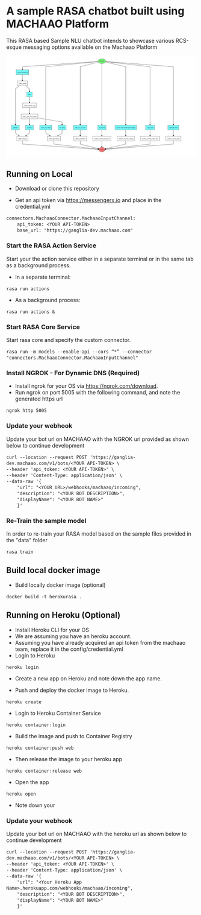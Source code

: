 # A sample RASA chatbot built using MACHAAO Platform
This RASA based Sample NLU chatbot intends to showcase various RCS-esque messaging options available on the Machaao Platform

![image](images/sample_rasa_machaao_bot.jpeg)

## Running on Local ##
* Download or clone this repository
           
* Get an api token via https://messengerx.io and place in the credential.yml
```
connectors.MachaaoConnector.MachaaoInputChannel:
    api_token: <YOUR API-TOKEN>
    base_url: "https://ganglia-dev.machaao.com"
```

### Start the RASA Action Service ###
Start your the action service either in a separate terminal or in the same tab as a background process.<br>

* In a separate terminal:
```
rasa run actions
```

* As a background process:
```
rasa run actions &
```

### Start RASA Core Service ###
Start rasa core and specify the custom connector.<br>
```
rasa run -m models --enable-api --cors “*” --connector "connectors.MachaaoConnector.MachaaoInputChannel"
```

### Install NGROK - For Dynamic DNS (Required) ###
* Install ngrok for your OS via https://ngrok.com/download.
* Run ngrok on port 5005 with the following command, and note the generated https url
```
ngrok http 5005
```

### Update your webhook ###
Update your bot url on MACHAAO with the NGROK url provided as shown below to continue development
```
curl --location --request POST 'https://ganglia-dev.machaao.com/v1/bots/<YOUR API-TOKEN> \
--header 'api_token: <YOUR API-TOKEN>' \
--header 'Content-Type: application/json' \
--data-raw '{
    "url": "<YOUR URL>/webhooks/machaao/incoming",
    "description": "<YOUR BOT DESCRIPTION>",
    "displayName": "<YOUR BOT NAME>"
    }'
```


### Re-Train the sample model ###
In order to re-train your RASA model based on the sample files provided in the "data" folder
```
rasa train
```

## Build local docker image ##
* Build locally docker image (optional)
```
docker build -t herokurasa .
```

## Running on Heroku (Optional) ##
* Install Heroku CLI for your OS
* We are assuming you have an heroku account.
* Assuming you have already acquired an api token from the machaao team, replace it in the config/credential.yml
* Login to Heroku
```
heroku login
```
* Create a new app on Heroku and note down the app name.

* Push and deploy the docker image to Heroku.
```
heroku create
```

* Login to Heroku Container Service
```
heroku container:login
```

* Build the image and push to Container Registry
```
heroku container:push web
```
* Then release the image to your heroku app
```
heroku container:release web
```
* Open the app
```
heroku open
```

* Note down your <Your Heroku App Name>

### Update your webhook ###
Update your bot url on MACHAAO with the heroku url as shown below to continue development
```
curl --location --request POST 'https://ganglia-dev.machaao.com/v1/bots/<YOUR API-TOKEN> \
--header 'api_token: <YOUR API-TOKEN>' \
--header 'Content-Type: application/json' \
--data-raw '{
    "url": "<Your Heroku App Name>.herokuapp.com/webhooks/machaao/incoming",
    "description": "<YOUR BOT DESCRIPTION>",
    "displayName": "<YOUR BOT NAME>"
    }'
```
